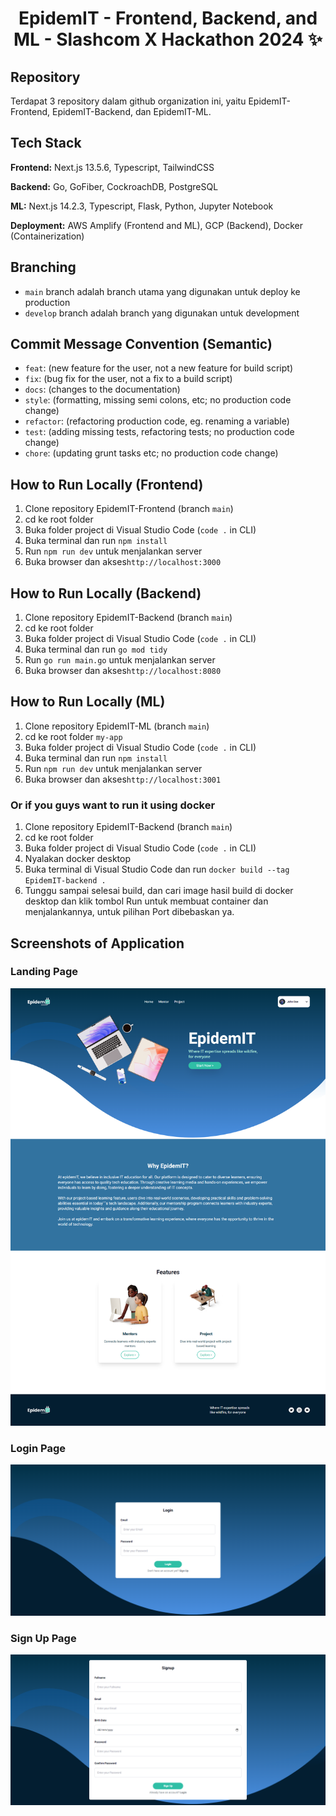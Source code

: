 # <h1 align="center"> EpidemIT - Frontend, Backend, and ML - Slashcom X Hackathon 2024 ✨ </h1>

## Repository
Terdapat 3 repository dalam github organization ini, yaitu EpidemIT-Frontend, EpidemIT-Backend, dan EpidemIT-ML.

## Tech Stack

**Frontend:** Next.js 13.5.6, Typescript, TailwindCSS

**Backend:** Go, GoFiber, CockroachDB, PostgreSQL

**ML:** Next.js 14.2.3, Typescript, Flask, Python, Jupyter Notebook

**Deployment:** AWS Amplify (Frontend and ML), GCP (Backend), Docker (Containerization)

## Branching

-   `main` branch adalah branch utama yang digunakan untuk deploy ke production
-   `develop` branch adalah branch yang digunakan untuk development

## Commit Message Convention (Semantic)

-   `feat`: (new feature for the user, not a new feature for build script)
-   `fix`: (bug fix for the user, not a fix to a build script)
-   `docs`: (changes to the documentation)
-   `style`: (formatting, missing semi colons, etc; no production code change)
-   `refactor`: (refactoring production code, eg. renaming a variable)
-   `test`: (adding missing tests, refactoring tests; no production code change)
-   `chore`: (updating grunt tasks etc; no production code change)

## How to Run Locally (Frontend)

1. Clone repository EpidemIT-Frontend (branch `main`)
2. cd ke root folder
3. Buka folder project di Visual Studio Code (`code .` in CLI)
4. Buka terminal dan run `npm install`
5. Run `npm run dev` untuk menjalankan server
6. Buka browser dan akses`http://localhost:3000`

## How to Run Locally (Backend)

1. Clone repository EpidemIT-Backend (branch `main`)
2. cd ke root folder
3. Buka folder project di Visual Studio Code (`code .` in CLI)
4. Buka terminal dan run `go mod tidy`
5. Run `go run main.go` untuk menjalankan server
6. Buka browser dan akses`http://localhost:8080`
   
## How to Run Locally (ML)

1. Clone repository EpidemIT-ML (branch `main`)
2. cd ke root folder `my-app`
3. Buka folder project di Visual Studio Code (`code .` in CLI)
4. Buka terminal dan run `npm install`
5. Run `npm run dev` untuk menjalankan server
6. Buka browser dan akses`http://localhost:3001`

### Or if you guys want to run it using docker

1. Clone repository EpidemIT-Backend (branch `main`)
2. cd ke root folder
3. Buka folder project di Visual Studio Code (`code .` in CLI)
4. Nyalakan docker desktop
5. Buka terminal di Visual Studio Code dan run `docker build --tag EpidemIT-backend .`
6. Tunggu sampai selesai build, dan cari image hasil build di docker desktop dan klik tombol Run untuk membuat container dan menjalankannya, untuk pilihan Port dibebaskan ya.

## Screenshots of Application

### Landing Page

<img src="./profile/screenshots/landing.png" alt="landing-page">

### Login Page

<img src="./profile/screenshots/login.png" alt="login-page">

### Sign Up Page

<img src="./profile/screenshots/signup.png" alt="sign-up-page">
